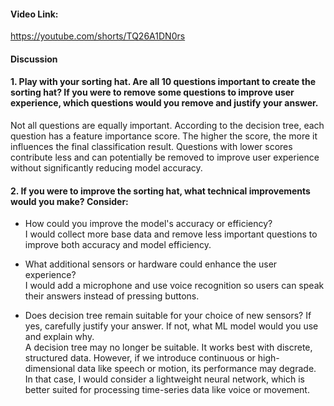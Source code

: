 #### Video Link:

https://youtube.com/shorts/TQ26A1DN0rs

#### Discussion

#### 1. Play with your sorting hat. Are all 10 questions important to create the sorting hat? If you were to remove some questions to improve user experience, which questions would you remove and justify your answer.

Not all questions are equally important. According to the decision tree, each question has a feature importance score. The higher the score, the more it influences the final classification result. Questions with lower scores contribute less and can potentially be removed to improve user experience without significantly reducing model accuracy.



#### 2. If you were to improve the sorting hat, what technical improvements would you make? Consider:

- How could you improve the model's accuracy or efficiency?  
  I would collect more base data and remove less important questions to improve both accuracy and model efficiency.

- What additional sensors or hardware could enhance the user experience?  
  I would add a microphone and use voice recognition so users can speak their answers instead of pressing buttons.

- Does decision tree remain suitable for your choice of new sensors? If yes, carefully justify your answer. If not, what ML model would you use and explain why.  
  A decision tree may no longer be suitable. It works best with discrete, structured data. However, if we introduce continuous or high-dimensional data like speech or motion, its performance may degrade. In that case, I would consider a lightweight neural network, which is better suited for processing time-series data like voice or movement.

